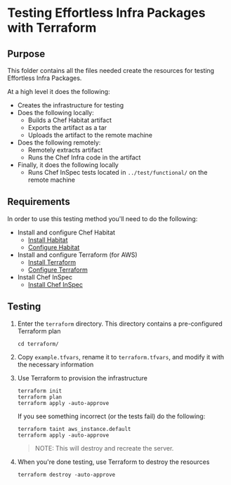 # Testing Effortless Infra Packages with Terraform

## Purpose

This folder contains all the files needed create the resources for testing
Effortless Infra Packages.

At a high level it does the following:
  - Creates the infrastructure for testing
  - Does the following locally:
    - Builds a Chef Habitat artifact
    - Exports the artifact as a tar
    - Uploads the artifact to the remote machine
  - Does the following remotely:
    - Remotely extracts artifact
    - Runs the Chef Infra code in the artifact
  - Finally, it does the following locally
    - Runs Chef InSpec tests located in `../test/functional/` on the remote
      machine

## Requirements

In order to use this testing method you'll need to do the following:
  - Install and configure Chef Habitat
    - [Install Habitat](https://www.habitat.sh/docs/install-habitat/)
    - [Configure Habitat](https://www.habitat.sh/docs/install-habitat/#configure-workstation)
  - Install and configure Terraform (for AWS)
    - [Install Terraform](https://www.terraform.io/downloads.html)
    - [Configure Terraform](https://learn.hashicorp.com/terraform/getting-started/build.html)
  - Install Chef InSpec
    - [Install Chef InSpec](https://www.inspec.io/downloads/)

## Testing

1. Enter the `terraform` directory. This directory contains a pre-configured
   Terraform plan

    ```
    cd terraform/
    ```

2. Copy `example.tfvars`, rename it to `terraform.tfvars`, and modify it with
   the necessary information

3. Use Terraform to provision the infrastructure

    ```
    terraform init
    terraform plan
    terraform apply -auto-approve
    ```

    If you see something incorrect (or the tests fail) do the following:

    ```
    terraform taint aws_instance.default
    terraform apply -auto-approve
    ```

    > NOTE: This will destroy and recreate the server.

4. When you're done testing, use Terraform to destroy the resources

    ```
    terraform destroy -auto-approve
    ```
